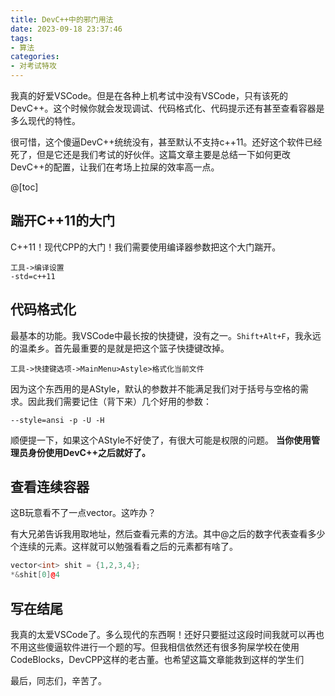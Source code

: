 ```yaml
---
title: DevC++中的邪门用法
date: 2023-09-18 23:37:46
tags:
- 算法
categories:
- 对考试特攻
---
```


我真的好爱VSCode。但是在各种上机考试中没有VSCode，只有该死的DevC++。这个时候你就会发现调试、代码格式化、代码提示还有甚至查看容器是多么现代的特性。

很可惜，这个傻逼DevC++统统没有，甚至默认不支持c\+\+11。还好这个软件已经死了，但是它还是我们考试的好伙伴。这篇文章主要是总结一下如何更改DevC\+\+的配置，让我们在考场上拉屎的效率高一点。

@[toc]

## 踹开C\+\+11的大门

C\+\+11！现代CPP的大门！我们需要使用编译器参数把这个大门踹开。

```
工具->编译设置
-std=c++11
```

## 代码格式化

最基本的功能。我VSCode中最长按的快捷键，没有之一。`Shift+Alt+F`，我永远的温柔乡。首先最重要的是就是把这个篮子快捷键改掉。

`工具->快捷键选项->MainMenu>Astyle>格式化当前文件`

因为这个东西用的是AStyle，默认的参数并不能满足我们对于括号与空格的需求。因此我们需要记住（背下来）几个好用的参数：

`--style=ansi -p -U -H`

顺便提一下，如果这个AStyle不好使了，有很大可能是权限的问题。 **当你使用管理员身份使用DevC\+\+之后就好了。**

## 查看连续容器

这B玩意看不了一点vector。这咋办？

有大兄弟告诉我用取地址，然后查看元素的方法。其中@之后的数字代表查看多少个连续的元素。这样就可以勉强看看之后的元素都有啥了。

```c++
vector<int> shit = {1,2,3,4};
*&shit[0]@4
```

## 写在结尾

我真的太爱VSCode了。多么现代的东西啊！还好只要挺过这段时间我就可以再也不用这些傻逼软件进行一个题的写。但我相信依然还有很多狗屎学校在使用CodeBlocks，DevCPP这样的老古董。也希望这篇文章能救到这样的学生们

最后，同志们，辛苦了。
